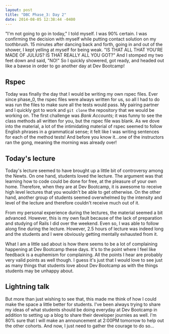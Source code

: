 ```yaml
---
layout: post
title: "DBC Phase_3: Day 2"
date: 2014-08-05 12:38:44 -0400
---
```


"I'm not going to go in today," I told myself. I was 90% certain. I was confirming the decision with myself while putting contact solution on my toothbrush. 15 minutes after dancing back and forth, going in and out of the shower, I kept yelling at myself for being weak. "IS THAT ALL THAT YOU'RE MADE OF JULIUS? IS THAT REALLY ALL YOU GOT?" And I stomped my two feet down and said, "NO!" So I quickly showered, got ready, and headed out like a bawse in order to go another day at Dev Bootcamp!

<!--more-->

## Rspec

Today was finally the day that I would be writing my own rspec files. Ever since phase_0, the rspec files were always written for us, so all I had to do was run the files to make sure all the tests would pass. My pairing partner and I quickly got to work and ```git clone``` the repository that we would be working on. The first challenge was *Bank Accounts*; it was funny to see the class methods all written for you, but the rspec file was blank. As we dove into the material, a lot of the intimidating material of rspec seemed to follow English phrases in a grammatical sense; it felt like I was writing sentences for each of the method tests! And before you know it...one of the instructors ran the gong, meaning the morning was already over!

## Today's lecture

Today's lecture seemed to have brought up a little bit of controversy among the Newts. On one hand, students loved the lecture. The argument was that learning how to code could be done for free, at the pleasure of your own home. Therefore, when they are at Dev Bootcamp, it is awesome to receive high level lectures that you wouldn't be able to get otherwise. On the other hand, another group of students seemed overwhelmed by the intensity and level of the lecture and therefore couldn't receive much out of it.

From my personal experience during the lectures, the material seemed a bit advanced. However, this is my own fault because of the lack of preparation and studying of Rails I did over the weekend. Even so, I was able to follow along fine during the lecture. However, 2.5 hours of lecture was indeed long and the students and I were obviously getting mentally exhausted from it.

What I am a little sad about is how there seems to be a lot of complaining happening at Dev Bootcamp these days. It's to the point where I feel like feedback is a euphemism for complaining. All the points I hear are probably very valid points as well though. I guess it's just that I would love to see just as many things that students love about Dev Bootcamp as with the things students may be unhappy about. 


## Lightning talk

But more than just wishing to see that, this made me think of how I could make the space a little better for students. I've been always trying to share my ideas of what students should be doing everyday at Dev Bootcamp in addition to setting up a blog to share their developer journies as well. I'm 80% sure that I will make an announcement at 2:00PM tomorrow to help out the other cohorts. And now, I just need to gather the courage to do so...